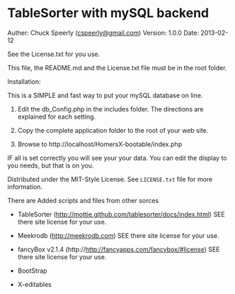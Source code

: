 # TableSorter with mySQL backend

Auther:  Chuck Speerly  (cspeerly@gmail.com)
Version: 1.0.0
Date:    2013-02-12

See the License.txt for you use.

This file, the README.md and the License.txt file must be in the root folder.


Installation:

This is a SIMPLE and fast way to put your mySQL database on line.

1) Edit the db_Config.php in the includes folder.
   The directions are explained for each setting.
   
2) Copy the complete application folder to the root of your web site.

3) Browse to http://localhost/HomersX-bootable/index.php

IF all is set correctly you will see your your data.
You can edit the display to you needs, but that is on you.


Distributed under the MIT-Style License. See `LICENSE.txt` file for more information.

There are Added scripts and files from other sorces

 * TableSorter (http://mottie.github.com/tablesorter/docs/index.html)
   SEE there site license for your use.
 
 * Meekrodb (http://meekrodb.com)
   SEE there site license for your use.
   
 * fancyBox v2.1.4 (http://http://fancyapps.com/fancybox/#license)
   SEE there site license for your use.
 
 * BootStrap
 
 * X-editables
 
 
 
 
 
 
 
 
 
 
 
 
 
 
 
 
